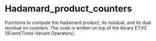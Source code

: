 # Hadamard_product_counters
Functions to compute the Hadamard product, its residual, and its dual residual on counters. The code is written on top of the library ETVO ((Event|Time)-Variant Operators).
